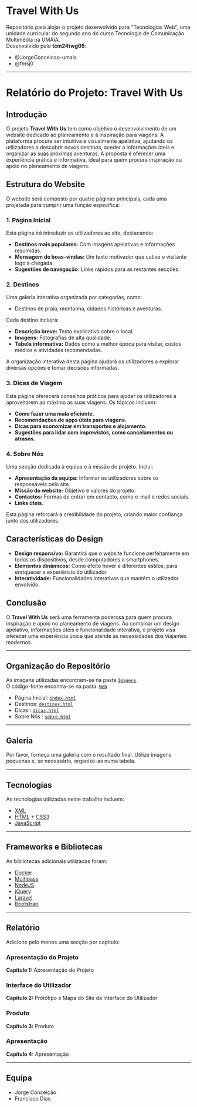 # Travel With Us  

Repositório para alojar o projeto desenvolvido para "Tecnologias Web", uma unidade curricular do segundo ano do curso Tecnologia de Comunicação Multimédia na UMAIA.  
Desenvolvido pelo **tcm24twg05**:  
- @JorgeConceicao-umaia
- @fmsj0

---

# Relatório do Projeto: Travel With Us

## Introdução
O projeto **Travel With Us** tem como objetivo o desenvolvimento de um website dedicado ao planeamento e à inspiração para viagens. A plataforma procura ser intuitiva e visualmente apelativa, ajudando os utilizadores a descobrir novos destinos, aceder a informações úteis e organizar as suas próximas aventuras. A proposta é oferecer uma experiência prática e informativa, ideal para quem procura inspiração ou apoio no planeamento de viagens.


## Estrutura do Website
O website será composto por quatro páginas principais, cada uma projetada para cumprir uma função específica:

### 1. Página Inicial
Esta página irá introduzir os utilizadores ao site, destacando:

- **Destinos mais populares:** Com imagens apelativas e informações resumidas.
- **Mensagem de boas-vindas:** Um texto motivador que cative o visitante logo à chegada.
- **Sugestões de navegação:** Links rápidos para as restantes secções.

### 2. Destinos
Uma galeria interativa organizada por categorias, como:

- Destinos de praia, montanha, cidades históricas e aventuras.

Cada destino incluirá:

- **Descrição breve:** Texto explicativo sobre o local.
- **Imagens:** Fotografias de alta qualidade.
- **Tabela informativa:** Dados como a melhor época para visitar, custos médios e atividades recomendadas.

A organização interativa desta página ajudará os utilizadores a explorar diversas opções e tomar decisões informadas.

### 3. Dicas de Viagem
Esta página oferecerá conselhos práticos para ajudar os utilizadores a aproveitarem ao máximo as suas viagens. Os tópicos incluem:

- **Como fazer uma mala eficiente.**
- **Recomendações de apps úteis para viagens.**
- **Dicas para economizar em transportes e alojamento.**
- **Sugestões para lidar com imprevistos, como cancelamentos ou atrasos.**

### 4. Sobre Nós
Uma secção dedicada à equipa e à missão do projeto. Inclui:

- **Apresentação da equipa:** Informar os utilizadores sobre os responsáveis pelo site.
- **Missão do website:** Objetivo e valores do projeto.
- **Contactos:** Formas de entrar em contacto, como e-mail e redes sociais.
- **Links úteis.**

Esta página reforçará a credibilidade do projeto, criando maior confiança junto dos utilizadores.

## Características do Design
- **Design responsivo:** Garantirá que o website funcione perfeitamente em todos os dispositivos, desde computadores a smartphones.
- **Elementos dinâmicos:** Como efeito hover e diferentes estilos, para enriquecer a experiência do utilizador.
- **Interatividade:** Funcionalidades interativas que mantêm o utilizador envolvido.

## Conclusão
O **Travel With Us** será uma ferramenta poderosa para quem procura inspiração e apoio no planeamento de viagens. Ao combinar um design apelativo, informações úteis e funcionalidade interativa, o projeto visa oferecer uma experiência única que atende às necessidades dos viajantes modernos.



---

## Organização do Repositório   

As imagens utilizadas encontram-se na pasta [`Imagens`](Web/Imagens).  
O código-fonte encontra-se na pasta. [`Web`](/Web) 
- Página Inicial: [`index.html`](Web/index.html)
- Destinos: [`destinos.html`](Web/destinos.html)
- Dicas : [`dicas.html`](Web/dicas.html)
- Sobre Nós : [`sobre.html`](Web/sobre.html)
---

## Galeria  

Por favor, forneça uma galeria com o resultado final. Utilize imagens pequenas e, se necessário, organize-as numa tabela.  

---

## Tecnologias  

As tecnologias utilizadas neste trabalho incluem:  

- [XML](https://www.w3schools.com/xml/)  
- [HTML](https://www.w3schools.com/Html/) + [CSS3](https://www.w3schools.com/css/)  
- [JavaScript](https://www.w3schools.com/js/) 

---

## Frameworks e Bibliotecas  

As bibliotecas adicionais utilizadas foram:  

- [Docker](https://www.docker.com/)  
- [Multipass](https://multipass.run/)  
- [NodeJS](https://nodejs.org/)  
- [jQuery](https://jquery.com/)  
- [Laravel](https://laravel.com/)  
- [Bootstrap](https://getbootstrap.com/)  

---

## Relatório  

Adicione pelo menos uma secção por capítulo:  

### Apresentação do Projeto  
**Capítulo 1:** Apresentação do Projeto  

### Interface do Utilizador  
**Capítulo 2:** Protótipo e Mapa do Site da Interface do Utilizador  

### Produto  
**Capítulo 3:** Produto  

### Apresentação  
**Capítulo 4:** Apresentação  

---

## Equipa  

- Jorge Conceição
- Francisco Dias
